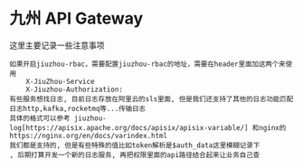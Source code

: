 # 九州 API Gateway


这里主要记录一些注意事项

    如果开启jiuzhou-rbac，需要配置jiuzhou-rbac的地址，需要在header里面加这两个来使用
        X-JiuZhou-Service
        X-Jiuzhou-Authorization:
    有些服务想找日志, 目前日志存放在阿里云的sls里面, 但是我们还支持了其他的日志功能匹配日志http,kafka,rocketmq等...传输日志
    具体的格式可以参考 jiuzhou-log[https://apisix.apache.org/docs/apisix/apisix-variable/] 和nginx的 https://nginx.org/en/docs/varindex.html
    我们都是支持的, 但是有些特殊的值比如token解析是$auth_data这里模糊记录下
    , 后期打算开发一个新的日志服务, 再把权限里面的api路径结合起来让业务自己查
